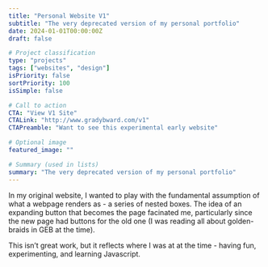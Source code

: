 ```yaml
---
title: "Personal Website V1"
subtitle: "The very deprecated version of my personal portfolio"
date: 2024-01-01T00:00:00Z
draft: false

# Project classification
type: "projects"
tags: ["websites", "design"]
isPriority: false
sortPriority: 100
isSimple: false

# Call to action
CTA: "View V1 Site"
CTALink: "http://www.gradybward.com/v1"
CTAPreamble: "Want to see this experimental early website"

# Optional image
featured_image: ""

# Summary (used in lists)
summary: "The very deprecated version of my personal portfolio"
---
```


In my original website, I wanted to play with the fundamental assumption of what a webpage renders as - a series of nested boxes.  The idea of an expanding button that becomes the page facinated me, particularly since the new page had buttons for the old one (I was reading all about golden-braids in GEB at the time).

This isn’t great work, but it reflects where I was at at the time - having fun, experimenting, and learning Javascript.
